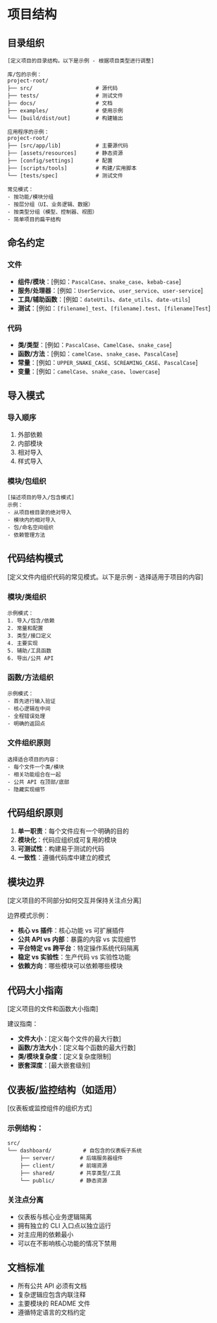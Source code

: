 # 项目结构

## 目录组织

```
[定义项目的目录结构。以下是示例 - 根据项目类型进行调整]

库/包的示例：
project-root/
├── src/                    # 源代码
├── tests/                  # 测试文件
├── docs/                   # 文档
├── examples/               # 使用示例
└── [build/dist/out]        # 构建输出

应用程序的示例：
project-root/
├── [src/app/lib]           # 主要源代码
├── [assets/resources]      # 静态资源
├── [config/settings]       # 配置
├── [scripts/tools]         # 构建/实用脚本
└── [tests/spec]            # 测试文件

常见模式：
- 按功能/模块分组
- 按层分组（UI、业务逻辑、数据）
- 按类型分组（模型、控制器、视图）
- 简单项目的扁平结构
```

## 命名约定

### 文件
- **组件/模块**：[例如：`PascalCase`、`snake_case`、`kebab-case`]
- **服务/处理器**：[例如：`UserService`、`user_service`、`user-service`]
- **工具/辅助函数**：[例如：`dateUtils`、`date_utils`、`date-utils`]
- **测试**：[例如：`[filename]_test`、`[filename].test`、`[filename]Test`]

### 代码
- **类/类型**：[例如：`PascalCase`、`CamelCase`、`snake_case`]
- **函数/方法**：[例如：`camelCase`、`snake_case`、`PascalCase`]
- **常量**：[例如：`UPPER_SNAKE_CASE`、`SCREAMING_CASE`、`PascalCase`]
- **变量**：[例如：`camelCase`、`snake_case`、`lowercase`]

## 导入模式

### 导入顺序
1. 外部依赖
2. 内部模块
3. 相对导入
4. 样式导入

### 模块/包组织
```
[描述项目的导入/包含模式]
示例：
- 从项目根目录的绝对导入
- 模块内的相对导入
- 包/命名空间组织
- 依赖管理方法
```

## 代码结构模式

[定义文件内组织代码的常见模式。以下是示例 - 选择适用于项目的内容]

### 模块/类组织
```
示例模式：
1. 导入/包含/依赖
2. 常量和配置
3. 类型/接口定义
4. 主要实现
5. 辅助/工具函数
6. 导出/公共 API
```

### 函数/方法组织
```
示例模式：
- 首先进行输入验证
- 核心逻辑在中间
- 全程错误处理
- 明确的返回点
```

### 文件组织原则
```
选择适合项目的内容：
- 每个文件一个类/模块
- 相关功能组合在一起
- 公共 API 在顶部/底部
- 隐藏实现细节
```

## 代码组织原则

1. **单一职责**：每个文件应有一个明确的目的
2. **模块化**：代码应组织成可复用的模块
3. **可测试性**：构建易于测试的代码
4. **一致性**：遵循代码库中建立的模式

## 模块边界
[定义项目的不同部分如何交互并保持关注点分离]

边界模式示例：
- **核心 vs 插件**：核心功能 vs 可扩展插件
- **公共 API vs 内部**：暴露的内容 vs 实现细节
- **平台特定 vs 跨平台**：特定操作系统代码隔离
- **稳定 vs 实验性**：生产代码 vs 实验性功能
- **依赖方向**：哪些模块可以依赖哪些模块

## 代码大小指南
[定义项目的文件和函数大小指南]

建议指南：
- **文件大小**：[定义每个文件的最大行数]
- **函数/方法大小**：[定义每个函数的最大行数]
- **类/模块复杂度**：[定义复杂度限制]
- **嵌套深度**：[最大嵌套级别]

## 仪表板/监控结构（如适用）
[仪表板或监控组件的组织方式]

### 示例结构：
```
src/
└── dashboard/          # 自包含的仪表板子系统
    ├── server/        # 后端服务器组件
    ├── client/        # 前端资源
    ├── shared/        # 共享类型/工具
    └── public/        # 静态资源
```

### 关注点分离
- 仪表板与核心业务逻辑隔离
- 拥有独立的 CLI 入口点以独立运行
- 对主应用的依赖最小
- 可以在不影响核心功能的情况下禁用

## 文档标准
- 所有公共 API 必须有文档
- 复杂逻辑应包含内联注释
- 主要模块的 README 文件
- 遵循特定语言的文档约定
